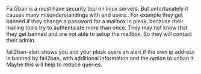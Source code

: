 Fail2ban is a must have security tool on linux servers. 
But unfortunately it causes many misunderstandings with end users..
For example they get banned if they change a password for a mailbox in plesk, 
because their mailing tools try to authenticate more than once.
They may not know that they get banned and are not able to setup the mailbox.
So they will contact their admin.

fail2ban-alert shows you and your plesk users an alert if the own ip address is banned by fail2ban,
with additional information and the option to unban it.
Maybe this will help to reduce queries.